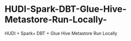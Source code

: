# HUDI-Spark-DBT-Glue-Hive-Metastore-Run-Locally-
HUDI + Spark+ DBT + Glue Hive Metastore Run Locally 
